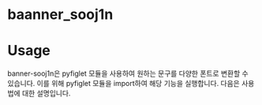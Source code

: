 # baanner_sooj1n

# Usage
banner-sooj1n은 pyfiglet 모듈을 사용하여 원하는 문구를 다양한 폰트로 변환할 수 있습니다. 이를 위해 pyfiglet 모듈을 import하여 해당 기능을 실행합니다. 다음은 사용법에 대한 설명입니다.
